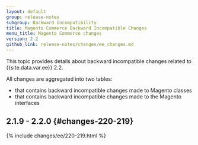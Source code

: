 ```yaml
---
layout: default
group: release-notes
subgroup: Backward Incompatibility
title: Magento Commerce Backward Incompatible Changes
menu_title: Magento Commerce changes
version: 2.2
github_link: release-notes/changes/ee_changes.md
---
```


This topic provides details about backward incompatible changes related to {{site.data.var.ee}} 2.2.

All changes are aggregated into two tables:

- that contains backward incompatible changes made to Magento classes
- that contains backward incompatible changes made to the Magento interfaces

## 2.1.9 - 2.2.0 {#changes-220-219}

{% include changes/ee/220-219.html %}